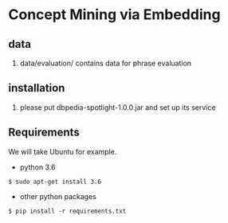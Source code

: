 # Concept Mining via Embedding



## data

1. data/evaluation/ contains data for phrase evaluation

## installation

1. please put dbpedia-spotlight-1.0.0.jar and set up its service


## Requirements


We will take Ubuntu for example.

* python 3.6
```
$ sudo apt-get install 3.6
```
* other python packages
```
$ pip install -r requirements.txt
```




